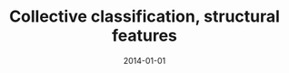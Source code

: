 ---
# Documentation: https://wowchemy.com/docs/managing-content/

title: Collective classification, structural features
subtitle: ''
summary: ''
authors:
- kazienko
- kajdanowicz
tags: []
categories: []
date: '2014-01-01'
lastmod: 2022-10-07T05:15:26Z
featured: false
draft: false

# Featured image
# To use, add an image named `featured.jpg/png` to your page's folder.
# Focal points: Smart, Center, TopLeft, Top, TopRight, Left, Right, BottomLeft, Bottom, BottomRight.
image:
  caption: ''
  focal_point: ''
  preview_only: false

# Projects (optional).
#   Associate this post with one or more of your projects.
#   Simply enter your project's folder or file name without extension.
#   E.g. `projects = ["internal-project"]` references `content/project/deep-learning/index.md`.
#   Otherwise, set `projects = []`.
projects: []
publishDate: '2022-10-07T05:15:25.505239Z'
publication_types:
- '6'
abstract: ''
publication: '*Encyclopedia of Social Network Analysis and Mining. Vol. 1, A-L*'
---